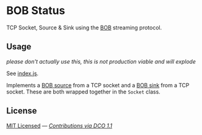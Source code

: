 # BOB Status

TCP Socket, Source & Sink using the [BOB](https://github.com/Fishrock123/bob) streaming protocol.

## Usage

_please don't actually use this, this is not production viable and will explode_

See [index.js](index.js).

Implements a [BOB source](https://github.com/Fishrock123/bob/blob/master/reference-source.js) from a TCP socket and a [BOB sink](https://github.com/Fishrock123/bob/blob/master/reference-sink.js) from a TCP socket. These are both wrapped together in the `Socket` class.

## License

[MIT Licensed](license) — _[Contributions via DCO 1.1](contributing.md#developers-certificate-of-origin)_